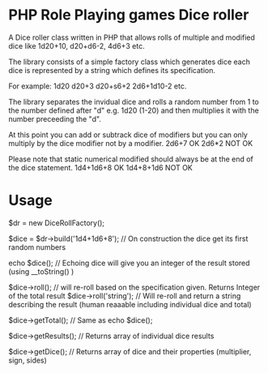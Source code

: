 PHP Role Playing games Dice roller
================

A Dice roller class written in PHP that allows rolls of multiple and modified dice like 1d20+10, d20+d6-2, 4d6+3 etc. 

The library consists of a simple factory class which generates dice each dice is represented by a string which defines its specification. 

For example:
1d20 
d20+3
d20+s6+2
2d6+1d10-2
etc. 

The library separates the invidual dice and rolls a random number from 1 to the number defined after "d" e.g. 1d20 (1-20) and then multiplies it with the number preceeding the "d". 

At this point you can add or subtrack dice of modifiers but you can only multiply by the dice modifier not by a modifier. 
2d6+7 OK
2d6*2 NOT OK

Please note that static numerical modified should always be at the end of the dice statement. 
1d4+1d6+8 OK
1d4+8+1d6 NOT OK

Usage
================

$dr = new DiceRollFactory();

$dice = $dr->build('1d4+1d6+8'); // On construction the dice get its first random numbers

echo $dice(); // Echoing dice will give you an integer of the result stored (using __toString() )

$dice->roll(); // will re-roll based on the specification given. Returns Integer of the total result
$dice->roll('string'); // Will re-roll and return a string describing the result (human reaaable including individual dice and total)

$dice->getTotal(); // Same as echo $dice();

$dice->getResults(); // Returns array of individual dice results

$dice->getDice(); // Returns array of dice and their properties (multiplier, sign, sides)



